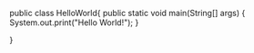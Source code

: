 public class HelloWorld{
    public static void main(String[] args) {
        System.out.print("Hello World!");
    }
    
}
